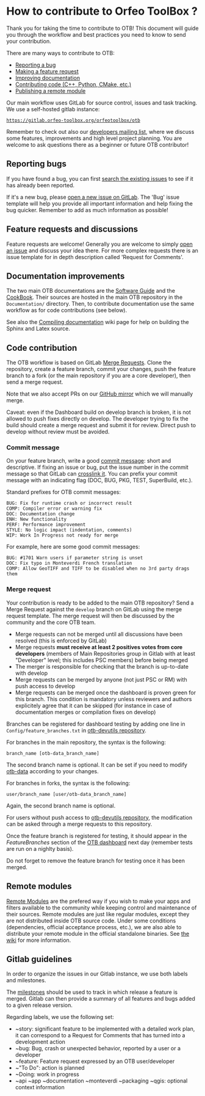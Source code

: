 # How to contribute to Orfeo ToolBox ?

Thank you for taking the time to contribute to OTB! This document will guide you
through the workflow and best practices you need to know to send your
contribution.

There are many ways to contribute to OTB:

* [Reporting a bug](#reporting-bugs)
* [Making a feature request](#feature-requests-and-discussions)
* [Improving documentation](#documentation-improvements)
* [Contributing code (C++, Python, CMake, etc.)](#code-contribution)
* [Publishing a remote module](#remote-modules)

Our main workflow uses GitLab for source control, issues and task tracking. We
use a self-hosted gitlab instance:

[`https://gitlab.orfeo-toolbox.org/orfeotoolbox/otb`](https://gitlab.orfeo-toolbox.org/orfeotoolbox/otb)

Remember to check out also our [developers mailing list](https://groups.google.com/forum/?hl=fr#!forum/otb-developers/join),
where we discuss some features, improvements and high level project planning.
You are welcome to ask questions there as a beginner or future OTB contributor!

## Reporting bugs

If you have found a bug, you can first [search the existing issues](https://gitlab.orfeo-toolbox.org/orfeotoolbox/otb/issues?label_name%5B%5D=bug)
to see if it has already been reported.

If it's a new bug, please [open a new issue on GitLab](https://gitlab.orfeo-toolbox.org/orfeotoolbox/otb/issues/new).
The 'Bug' issue template will help you provide all important information and
help fixing the bug quicker. Remember to add as much information as possible!

## Feature requests and discussions

Feature requests are welcome! Generally you are welcome to simply [open an issue](https://gitlab.orfeo-toolbox.org/orfeotoolbox/otb/issues)
and discuss your idea there. For more complex requests there is an issue
template for in depth description called 'Request for Comments'.


## Documentation improvements

The two main OTB documentations are the [Software Guide](https://www.orfeo-toolbox.org/SoftwareGuide/index.html)
and the [CookBook](https://www.orfeo-toolbox.org/CookBook/).  Their sources are
hosted in the main OTB repository in the `Documentation/` directory. Then, to
contribute documentation use the same workflow as for code contributions (see
below).

See also the [Compiling documentation](https://wiki.orfeo-toolbox.org/index.php/Compiling_documentation)
wiki page for help on building the Sphinx and Latex source.

## Code contribution

The OTB workflow is based on GitLab [Merge Requests](https://docs.gitlab.com/ee/gitlab-basics/add-merge-request.html).
Clone the repository, create a feature branch, commit your changes, push the
feature branch to a fork (or the main repository if you are a core developer),
then send a merge request.

Note that we also accept PRs on our [GitHub mirror](https://github.com/orfeotoolbox/OTB)
which we will manually merge.

Caveat: even if the Dashboard build on develop branch is broken, it is not
allowed to push fixes directly on develop. The developer trying to fix the
build should create a merge request and submit it for review. Direct push to
develop without review must be avoided.

### Commit message

On your feature branch, write a good [commit message](https://xkcd.com/1296/):
short and descriptive. If fixing an issue or bug, put the issue number in the
commit message so that GitLab can [crosslink it](https://docs.gitlab.com/ce/user/project/issues/crosslinking_issues.html).
You can prefix your commit message with an indicating flag (DOC, BUG, PKG,
TEST, SuperBuild, etc.).

Standard prefixes for OTB commit messages:

    BUG: Fix for runtime crash or incorrect result
    COMP: Compiler error or warning fix
    DOC: Documentation change
    ENH: New functionality
    PERF: Performance improvement
    STYLE: No logic impact (indentation, comments)
    WIP: Work In Progress not ready for merge

For example, here are some good commit messages:

    BUG: #1701 Warn users if parameter string is unset
    DOC: Fix typo in Monteverdi French translation
    COMP: Allow GeoTIFF and TIFF to be disabled when no 3rd party drags them

### Merge request

Your contribution is ready to be added to the main OTB repository? Send a Merge
Request against the `develop` branch on GitLab using the merge request
template. The merge request will then be discussed by the community and the core
OTB team.

* Merge requests can not be merged until all discussions have been resolved (this is enforced by GitLab)
* Merge requests **must receive at least 2 positives votes from core developers** (members of Main Repositories group in Gitlab with at least "Developer" level; this includes PSC members) before being merged
* The merger is responsible for checking that the branch is up-to-date with develop
* Merge requests can be merged by anyone (not just PSC or RM) with push access to develop
* Merge requests can be merged once the dashboard is proven green for this branch.
  This condition is mandatory unless reviewers and authors explicitely agree that
  it can be skipped (for instance in case of documentation merges or compilation
  fixes on develop)

Branches can be registered for dashboard testing by adding one line in `Config/feature_branches.txt` in [otb-devutils repository](https://gitlab.orfeo-toolbox.org/orfeotoolbox/otb-devutils.git).

For branches in the main repository, the syntax is the following:

```
branch_name [otb-data_branch_name]

```
The second branch name is optional. It can be set if you need to modify [otb-data](https://gitlab.orfeo-toolbox.org/orfeotoolbox/otb-data.git) according to your changes.

For branches in forks, the syntax is the following:
```
user/branch_name [user/otb-data_branch_name]
```
Again, the second branch name is optional.

For users without push access to [otb-devutils repository](https://gitlab.orfeo-toolbox.org/orfeotoolbox/otb-devutils.git), the modification can be asked through a merge requests to this repository.

Once the feature branch is registered for testing, it should appear in the *FeatureBranches* section of the [OTB dashboard](https://dash.orfeo-toolbox.org/index.php?project=OTB) next day (remember tests are run on a nighlty basis).

Do not forget to remove the feature branch for testing once it has been merged.

## Remote modules

[Remote Modules](https://wiki.orfeo-toolbox.org/index.php/Remote_Modules) are
the prefered way if you wish to make your apps and filters available to the
community while keeping control and maintenance of their sources. Remote
modules are just like regular modules, except they are not distributed inside
OTB source code. Under some conditions (dependencies, official acceptance
process, etc.), we are also able to distribute your remote module in the
official standalone binaries. See [the wiki](https://wiki.orfeo-toolbox.org/index.php/Remote_Modules)
for more information.

## Gitlab guidelines

In order to organize the issues in our Gitlab instance, we use both labels and
milestones.

The [milestones](https://gitlab.orfeo-toolbox.org/orfeotoolbox/otb/milestones) should be used to track in which release a feature is merged.
Gitlab can then provide a summary of all features and bugs added to a given release
version.

Regarding labels, we use the following set:
* ~story: significant feature to be implemented with a detailed work plan, it can
  correspond to a Request for Comments that has turned into a development action
* ~bug: Bug, crash or unexpected behavior, reported by a user or a developer
* ~feature: Feature request expressed by an OTB user/developer
* ~"To Do": action is planned
* ~Doing: work in progress
* ~api ~app ~documentation ~monteverdi ~packaging ~qgis: optional context information

